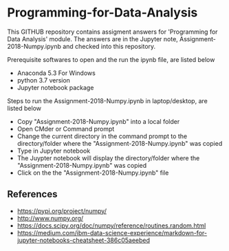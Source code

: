 # Programming-for-Data-Analysis

This GITHUB repository contains assigment answers for 'Programming for Data Analysis' module. The answers are in the Jupyter note, Assignment-2018-Numpy.ipynb and checked into this repository. 

Prerequisite softwares to open and the run the ipynb file, are listed below

  - Anaconda 5.3 For Windows
  - python 3.7 version
  - Jupyter notebook package
 
 
 Steps to run the Assignment-2018-Numpy.ipynb in laptop/desktop, are listed below

- Copy "Assignment-2018-Numpy.ipynb" into a local folder
- Open CMder or Command prompt
- Change the current directory in the command prompt to the directory/folder where the "Assignment-2018-Numpy.ipynb" was copied
- Type in Jupyter notebook
- The Juypter notebook will display the directory/folder where the "Assignment-2018-Numpy.ipynb" was copied
- Click on the the "Assignment-2018-Numpy.ipynb" file



## References
-  https://pypi.org/project/numpy/
-  http://www.numpy.org/
-  https://docs.scipy.org/doc/numpy/reference/routines.random.html
-  https://medium.com/ibm-data-science-experience/markdown-for-jupyter-notebooks-cheatsheet-386c05aeebed



